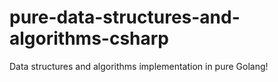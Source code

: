 # pure-data-structures-and-algorithms-csharp
Data structures and algorithms implementation in pure Golang!
